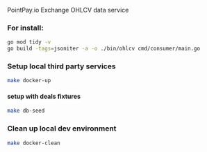 PointPay.io Exchange OHLCV data service 

### For install:

```bash
go mod tidy -v
go build -tags=jsoniter -a -o ./bin/ohlcv cmd/consumer/main.go
```

### Setup local third party services
```bash
make docker-up
```
#### setup with deals fixtures
```bash
make db-seed
```
### Clean up local dev environment
```bash
make docker-clean
```